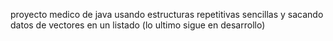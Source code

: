 proyecto medico de java usando estructuras repetitivas sencillas y sacando datos de vectores en un listado (lo ultimo sigue en desarrollo)
